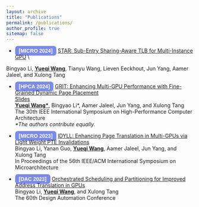 ```yaml
---
layout: archive
title: "Publications"
permalink: /publications/
author_profile: true
sitemap: false
---
```


<!-- {% if author.googlescholar %}
  You can also find my articles on <u><a href="{{author.googlescholar}}">my Google Scholar profile</a>.</u>
{% endif %}

{% include base_path %}

{% for post in site.publications reversed %}
  {% include archive-single.html %}
{% endfor %}
 -->



<style>
    .badge {
        background-color: #7C8BE6; /* Red background */
        color: white;             /* White text */
        font-weight: bold;        /* Bold font */
        padding: 5px 10px;        /* Padding around the text */
        text-align: center;       /* Center-aligned text */
        border-radius: 7px;       /* Rounded corners */
        font-family: 'Raleway', Arial; /* Font family */
    }
</style>


* <span class="badge" style="font-family: 'Raleway', Arial;">[MICRO 2024]</span>  [STAR: Sub-Entry Sharing-Aware TLB for Multi-Instance GPU](../files/STAR_MICRO24.pdf) \
<!-- [Slides](../files/STAR_slides.pptx) \ -->
Bingyao Li, <u><b>Yueqi Wang</b></u>, Tianyu Wang, Lieven Eeckhout, Jun Yang, Aamer Jaleel, and Xulong Tang 




* <span class="badge" style="font-family: 'Raleway',Arial; ">[HPCA 2024]</span> [GRIT: Enhancing Multi-GPU Performance with Fine-Grained Dynamic Page Placement](../files/GRIT_HPCA24.pdf) \
  [Slides](../files/GRIT_slides.pptx) \
  <u><b>Yueqi Wang*</b></u>, Bingyao Li*, Aamer Jaleel, Jun Yang, and Xulong Tang \
  The 30th IEEE International Symposium on High-Performance Computer Architecture \
  <i>\*The authors contribute equally.</i>
  
  


* <span class="badge" style="font-family: 'Raleway',Arial; ">[MICRO 2023]</span> [IDYLL: Enhancing Page Translation in Multi-GPUs via Light Weight PTE Invalidations](../files/MICRO2023_IDYLL.pdf) \
  Bingyao Li, Yanan Guo, <u><b>Yueqi Wang</b></u>, Aamer Jaleel, Jun Yang, and Xulong Tang \
  In Proceedings of the 56th IEEE/ACM International Symposium on Microarchitecture 
  

* <span class="badge" style="font-family: 'Raleway',Arial; ">[DAC 2023]</span> [Orchestrated Scheduling and Partitioning for Improved Address Translation in GPUs](../files/DAC2023.pdf) \
  Bingyao Li, <u><b>Yueqi Wang</b></u>, and Xulong Tang\
  The 60th Design Automation Conference
  

